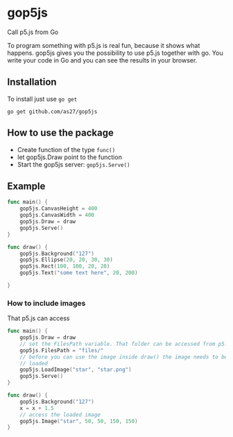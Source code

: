 # gop5js

Call p5.js from Go

To program something with p5.js is real fun, because it shows what happens. gop5js gives you the possibility to use p5.js together with go. You write your code in Go and you can see the results in your browser. 

## Installation

To install just use `go get`

    go get github.com/as27/gop5js

## How to use the package

* Create function of the type `func()`
* let gop5js.Draw point to the function
* Start the gop5js server: `gop5js.Serve()`

## Example 
```go
func main() {
    gop5js.CanvasHeight = 400
    gop5js.CanvasWidth = 400
    gop5js.Draw = draw
    gop5js.Serve()
}

func draw() {
    gop5js.Background("127")
    gop5js.Ellipse(20, 20, 30, 30)
    gop5js.Rect(100, 100, 20, 20)
    gop5js.Text("some text here", 20, 200)

}
```

### How to include images

That p5.js can access 
```go
func main() {
	gop5js.Draw = draw
	// set the FilesPath variable. That folder can be accessed from p5.js
	gop5js.FilesPath = "files/"
	// before you can use the image inside draw() the image needs to be
	// loaded
	gop5js.LoadImage("star", "star.png")
	gop5js.Serve()
}

func draw() {
	gop5js.Background("127")
	x = x + 1.5
	// access the loaded image
	gop5js.Image("star", 50, 50, 150, 150)
}
```